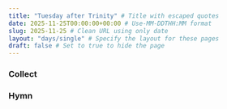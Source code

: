 ```yaml
---
title: "Tuesday after Trinity" # Title with escaped quotes
date: 2025-11-25T00:00:00+00:00 # Use-MM-DDTHH:MM format
slug: 2025-11-25 # Clean URL using only date
layout: "days/single" # Specify the layout for these pages
draft: false # Set to true to hide the page
---
```


### Collect


### Hymn